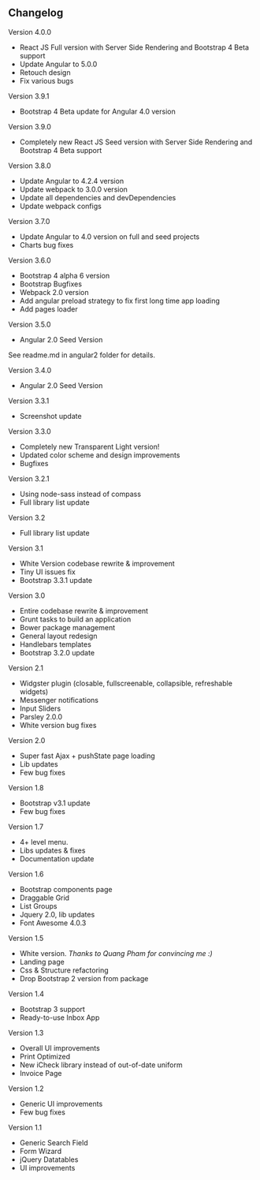 
Changelog
-

Version 4.0.0

- React JS Full version with Server Side Rendering and Bootstrap 4 Beta support
- Update Angular to 5.0.0
- Retouch design
- Fix various bugs

Version 3.9.1

- Bootstrap 4 Beta update for Angular 4.0 version

Version 3.9.0

- Completely new React JS Seed version with Server Side Rendering and Bootstrap 4 Beta support

Version 3.8.0

- Update Angular to 4.2.4 version
- Update webpack to 3.0.0 version
- Update all dependencies and devDependencies
- Update webpack configs

Version 3.7.0

- Update Angular to 4.0 version on full and seed projects
- Charts bug fixes

Version 3.6.0

- Bootstrap 4 alpha 6 version
- Bootstrap Bugfixes
- Webpack 2.0 version
- Add angular preload strategy to fix first long time app loading
- Add pages loader

Version 3.5.0

- Angular 2.0 Seed Version

See readme.md in angular2 folder for details.

Version 3.4.0

- Angular 2.0 Seed Version

Version 3.3.1

- Screenshot update

Version 3.3.0

- Completely new Transparent Light version!
- Updated color scheme and design improvements
- Bugfixes

Version 3.2.1

- Using node-sass instead of compass
- Full library list update

Version 3.2

- Full library list update

Version 3.1

- White Version codebase rewrite & improvement
- Tiny UI issues fix
- Bootstrap 3.3.1 update

Version 3.0

- Entire codebase rewrite & improvement
- Grunt tasks to build an application
- Bower package management
- General layout redesign
- Handlebars templates
- Bootstrap 3.2.0 update

Version 2.1

- Widgster plugin (closable, fullscreenable, collapsible, refreshable widgets)
- Messenger notifications
- Input Sliders
- Parsley 2.0.0
- White version bug fixes

Version 2.0

- Super fast Ajax + pushState page loading
- Lib updates
- Few bug fixes

Version 1.8

  - Bootstrap v3.1 update
  - Few bug fixes

Version 1.7

  - 4+ level menu.
  - Libs updates & fixes
  - Documentation update

Version 1.6

  - Bootstrap components page
  - Draggable Grid
  - List Groups
  - Jquery 2.0, lib updates
  - Font Awesome 4.0.3

Version 1.5

  - White version. *Thanks to Quang Pham for convincing me :)*
  - Landing page
  - Css & Structure refactoring
  - Drop Bootstrap 2 version from package

Version 1.4

  - Bootstrap 3 support
  - Ready-to-use Inbox App

Version 1.3

  - Overall UI improvements
  - Print Optimized
  - New iCheck library instead of out-of-date uniform
  - Invoice Page

Version 1.2

  - Generic UI improvements
  - Few bug fixes

Version 1.1

  - Generic Search Field
  - Form Wizard
  - jQuery Datatables
  - UI improvements
